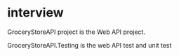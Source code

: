 # interview
GroceryStoreAPI project is the Web API project.

GroceryStoreAPI.Testing is the web API test and unit test
